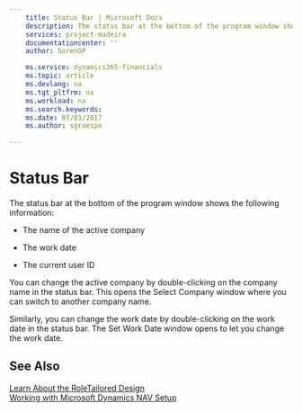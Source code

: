 ```yaml
---
    title: Status Bar | Microsoft Docs
    description: The status bar at the bottom of the program window shows the following information:
    services: project-madeira
    documentationcenter: ''
    author: SorenGP

    ms.service: dynamics365-financials
    ms.topic: article
    ms.devlang: na
    ms.tgt_pltfrm: na
    ms.workload: na
    ms.search.keywords:
    ms.date: 07/01/2017
    ms.author: sgroespe

---
```

# Status Bar
The status bar at the bottom of the program window shows the following information:  
  
-   The name of the active company  
  
-   The work date  
  
-   The current user ID  
  
 You can change the active company by double-clicking on the company name in the status bar. This opens the Select Company window where you can switch to another company name.  
  
 Similarly, you can change the work date by double-clicking on the work date in the status bar. The Set Work Date window opens to let you change the work date.  
  
## See Also  
 [Learn About the RoleTailored Design](../FullExperience/learn-about-the-roletailored-design.md)   
 [Working with Microsoft Dynamics NAV Setup](../FullExperience/Working%20with%20Microsoft%20Dynamics%20NAV%20Setup.md)